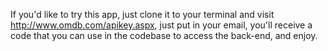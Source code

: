 If you'd like to try this app, just clone it to your terminal and visit http://www.omdb.com/apikey.aspx, just put in your email,
you'll receive a code that you can use in the codebase to access the back-end, and enjoy.
